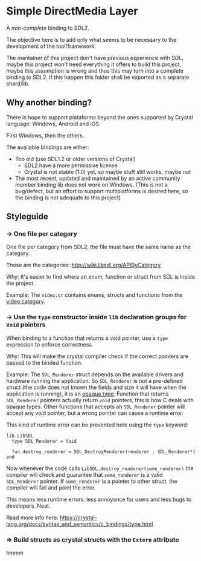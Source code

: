 # Simple DirectMedia Layer

A _non-complete_ binding to SDL2.

The objective here is to add only what seems to be necessary to the development of the tool/framework.

The mantainer of this project don't have previous experience with SDL, maybe this project won't need everything it offers to build this project, maybe this assumption is wrong and thus this may turn into a complete binding to SDL2.
If this happen this folder shall be exported as a separate shard/lib.

## Why another binding?

There is hope to support plataforms beyond the ones supported by Crystal language: Windows, Android and iOS.

First Windows, then the others.

The available bindings are either:

* Too old (use SDL1.2 or older versions of Crystal)
  * SDL2 have a more permissive license
  * Crystal is not stable (1.0) yet, so maybe stuff still works, maybe not
* The most recent, updated and maintained by an active community member binding lib does not work on Windows. (This is not a bug/defect, but an effort to support multiplatforms is desired here, so the binding is not adequate to this project)

## Styleguide

### -> One file per category

One file per category from SDL2, the file must have the same name as the category.

Those are the categories: http://wiki.libsdl.org/APIByCategory

Why: It's easier to find where an enum, function or struct from SDL is inside the project.

Example: The `video.cr` contains enums, structs and functions from the [video category](http://wiki.libsdl.org/CategoryVideo).

### -> Use the `type` constructor inside `lib` declaration groups for `Void` pointers

When binding to a function that returns a void pointer, use a `type` expression to enforce correctness.

Why: This will make the crystal compiler check if the correct pointers are passed to the binded function. 

Example:
The `SDL_Renderer` struct depends on the available drivers and hardware running the application. So `SDL_Renderer` is not a pre-defined struct (the code does not known the fields and size it will have when the application is running), it is an [opaque type](https://en.wikipedia.org/wiki/Opaque_data_type). Function that returns `SDL_Renderer` pointers actually return `void` pointers, this is how C deals with opaque types. Other functions that accepts an `SDL_Renderer` pointer will accept any void pointer, but a wrong pointer can cause a runtime error.

This kind of runtime error can be prevented here using the `type` keyword:
```crystal
lib LibSDL
  type SDL_Renderer = Void

  fun destroy_renderer = SDL_DestroyRenderer(renderer : SDL_Renderer*)
end
```
Now whenever the code calls `LibSDL.destroy_renderer(some_renderer)` the compiler will check and guarantee that `some_renderer` is a valid `SDL_Renderer` pointer. If `some_renderer` is a pointer to other struct, the compiler will fail and point the error.

This means less runtime errors: less annoyance for users and less bugs to developers. Neat.

Read more info here: https://crystal-lang.org/docs/syntax_and_semantics/c_bindings/type.html

### => Build structs as crystal structs with the `Extern` attribute

hmmm


